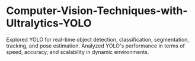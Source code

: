 # Computer-Vision-Techniques-with-Ultralytics-YOLO
Explored YOLO for real-time object detection, classification, segmentation, tracking, and pose estimation. Analyzed YOLO's performance in terms of speed, accuracy, and scalability in dynamic environments.
